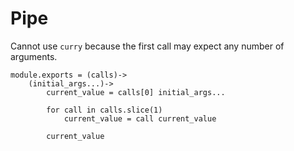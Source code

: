 # Pipe

Cannot use `curry` because the first call may expect any number of arguments.

	module.exports = (calls)->
		(initial_args...)->
			current_value = calls[0] initial_args...

			for call in calls.slice(1)
				current_value = call current_value

			current_value
